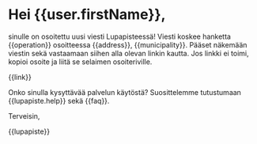 # Hei {{user.firstName}},

sinulle on osoitettu uusi viesti Lupapisteess&auml;! Viesti koskee hanketta {{operation}} osoitteessa {{address}}, {{municipality}}. P&auml;&auml;set n&auml;kem&auml;&auml;n viestin sek&auml; vastaamaan siihen alla olevan linkin kautta. Jos linkki ei toimi, kopioi osoite ja liit&auml; se selaimen osoiteriville.

{{link}}

Onko sinulla kysytt&auml;v&auml;&auml; palvelun k&auml;yt&ouml;st&auml;? Suosittelemme tutustumaan {{lupapiste.help}} sek&auml; {{faq}}.

Terveisin,

{{lupapiste}}